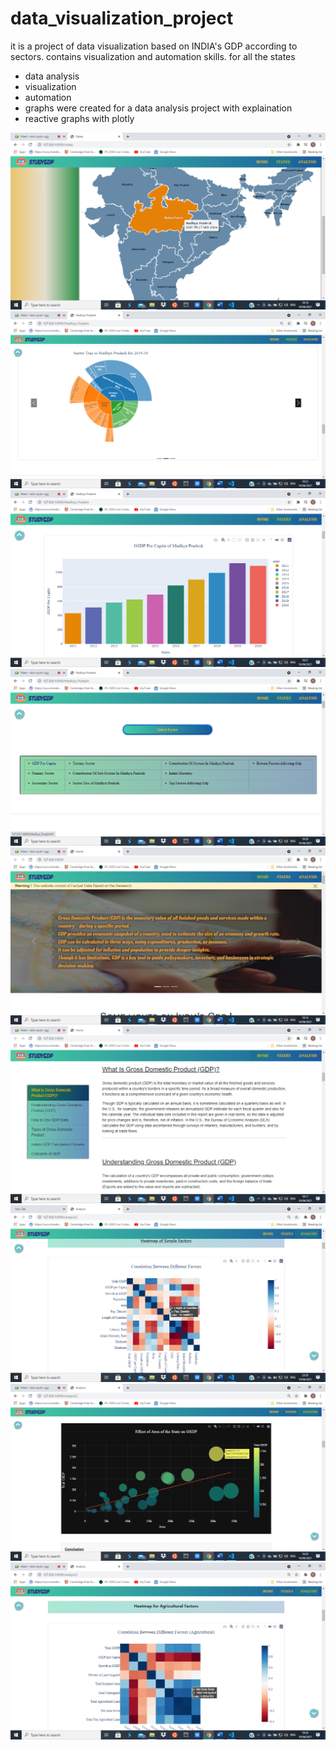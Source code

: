 # data_visualization_project
it is a project of data visualization based on INDIA's GDP according to sectors. contains visualization and automation skills.
for all the states
- data analysis
- visualization
- automation
- graphs were created for a data analysis project with explaination
- reactive graphs with plotly

![](6.png)
![](2.png)
![](3.png)
![](4.png)
![](7.png)
![](8.png)
![](9.png)
![](11.png)
![](12.png)
